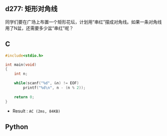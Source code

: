## d277: 矩形对角线
同学们要在广场上布置一个矩形花坛，计划用“串红”摆成对角线。如果一条对角线用了N盆，还需要多少盆“串红”呢？

## C
```C
#include<stdio.h>

int main(void)
{
	int n;
	
	while(scanf("%d", &n) != EOF)
		printf("%d\n", n - (n % 2));
		
	return 0;
}
```
 * Result : `AC (2ms, 84KB)`

## Python

